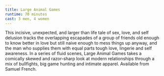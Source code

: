 ```yaml
---
title: Large Animal Games
runtime: 70 minutes
cast: 3 men, 4 women
---
```

This incisive, unexpected, and larger than life tale of sex, love, and self delusion tracks the overlapping escapades of a group of friends old enough to know better in love but still naive enough to mess things up anyway, and the man who supplies them with equal parts tough love, lingerie and self awareness. In a series of fluid scenes, Large Animal Games takes a comically skewed and razor-sharp look at modern relationships through a mix of bullfights, big game hunting and intimate apparel. Available from Samuel French.
